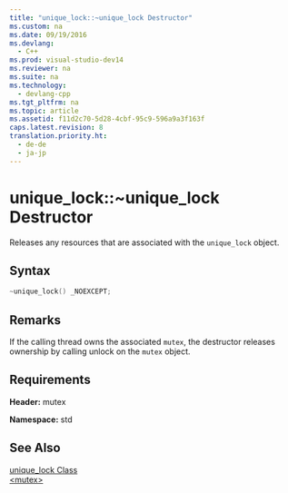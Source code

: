 ```yaml
---
title: "unique_lock::~unique_lock Destructor"
ms.custom: na
ms.date: 09/19/2016
ms.devlang: 
  - C++
ms.prod: visual-studio-dev14
ms.reviewer: na
ms.suite: na
ms.technology: 
  - devlang-cpp
ms.tgt_pltfrm: na
ms.topic: article
ms.assetid: f11d2c70-5d28-4cbf-95c9-596a9a3f163f
caps.latest.revision: 8
translation.priority.ht: 
  - de-de
  - ja-jp
---
```

# unique_lock::~unique_lock Destructor
Releases any resources that are associated with the `unique_lock` object.  
  
## Syntax  
  
```cpp  
~unique_lock() _NOEXCEPT;  
```  
  
## Remarks  
 If the calling thread owns the associated `mutex`, the destructor releases ownership by calling unlock on the `mutex` object.  
  
## Requirements  
 **Header:** mutex  
  
 **Namespace:** std  
  
## See Also  
 [unique_lock Class](../vs140/unique_lock-Class.md)   
 [<mutex\>](../vs140/-mutex-.md)